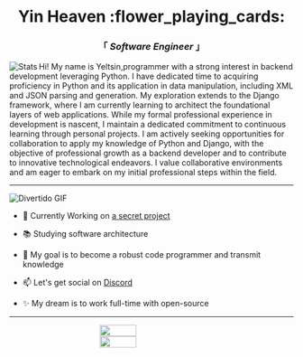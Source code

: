 
<div align="center" justify="center">
 
<h1>Yin Heaven :flower_playing_cards: </h1>
<h3> 「  <em>Software Engineer</em>  」 </h3>

</div>

<img align="left" alt="Stats" src="https://github.com/YinHeaven/YinHeaven/blob/main/Stats.js" />


<p align="left" >
  Hi! My name is Yeltsin,programmer with a strong interest in backend development leveraging Python. I have dedicated time to acquiring proficiency in Python and its application in data manipulation, including XML and JSON parsing and generation. My exploration extends to the Django framework, where I am currently learning to architect the foundational layers of web applications. While my formal professional experience in development is nascent, I maintain a dedicated commitment to continuous learning through personal projects. I am actively seeking opportunities for collaboration to apply my knowledge of Python and Django, with the objective of professional growth as a backend developer and to contribute to innovative technological endeavors. I value collaborative environments and am eager to embark on my initial professional steps within the field.
</p>

---

![Divertido GIF](https://media.giphy.com/media/v1.Y2lkPTc5MGI3NjExeDlxdGc2cGM5cmIwN2RleWpkYW8zNXQzeHltaGZncWNmZ3lhdmxvciZlcD12MV9naWZzX3NlYXJjaCZjdD1n/IzR9o1CxrNYTU1g71p/giphy.gif)

- 🔭 Currently Working on [a secret project](https://www.youtube.com/watch?v=dQw4w9WgXcQ)

- 📚 Studying software architecture

- 🏹 My goal is to become a robust code programmer and transmit knowledge 

- 📫 Let's get social on [Discord](https://discordapp.com//)

- ✨ My dream is to work full-time with open-source

---
 <div style="display: flex; flex-direction: column; align-items: center;">
   <img align="left" width="36%" src="https://github-readme-stats.vercel.app/api?username=YinHeaven&count_private=true&show_icons=true&theme=tokyonight"/>
   <img align="left" width="36%" src="https://github-readme-stats.vercel.app/api/top-langs/?username=YinHeaven&theme=tokyonight&layout=compact"/>
 </div>
